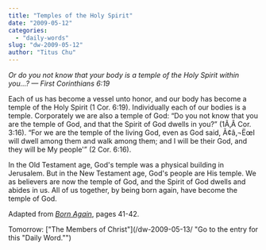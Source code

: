 ```yaml
---
title: "Temples of the Holy Spirit"
date: "2009-05-12"
categories: 
  - "daily-words"
slug: "dw-2009-05-12"
author: "Titus Chu"
---
```


_Or do you not know that your body is a temple of the Holy Spirit within you...? — First Corinthians 6:19_

Each of us has become a vessel unto honor, and our body has become a temple of the Holy Spirit (1 Cor. 6:19). Individually each of our bodies is a temple. Corporately we are also a temple of God: “Do you not know that you are the temple of God, and that the Spirit of God dwells in you?” (1Ã‚Â Cor. 3:16). “For we are the temple of the living God, even as God said, Ã¢â‚¬ËœI will dwell among them and walk among them; and I will be their God, and they will be My people'” (2 Cor. 6:16).

In the Old Testament age, God's temple was a physical building in Jerusalem. But in the New Testament age, God's people are His temple. We as believers are now the temple of God, and the Spirit of God dwells and abides in us. All of us together, by being born again, have become the temple of God.

Adapted from _[Born Again](/book-born-again/)_, pages 41-42.

Tomorrow: ["The Members of Christ"](/dw-2009-05-13/ "Go to the entry for this "Daily Word."")
